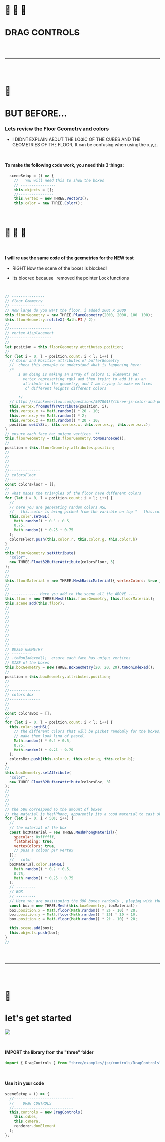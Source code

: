 # 🌈 🌈 🌈

# DRAG CONTROLS

<br>
<br>
<hr>
<br>
<br>

# 🍨

# BUT BEFORE...

### Lets review the Floor Geometry and colors

- I DIDNT EXPLAIN ABOUT THE LOGIC OF THE CUBES AND THE GEOMETRIES OF THE FLOOR, It can be confusing when using the x,y,z.

<br>

#### To make the following code work, you need this 3 things:

```javascript
  sceneSetup = () => {
    //   You will need this to show the boxes
    // ----------------
    this.objects = [];
    //----------------
    this.vertex = new THREE.Vector3();
    this.color = new THREE.Color();
```

<br>

# 🍦 🐻 🍦

<br>

#### I will re use the same code of the geometries for the NEW test

- RIGHT Now the scene of the boxes is blocked!

- Its blocked because I removed the pointer Lock functions

<br>

```javascript
// ---------------
// floor Geometry
// ---------------
// How large do you want the floor, i added 2000 x 2000
this.floorGeometry = new THREE.PlaneGeometry(2000, 2000, 100, 100);
this.floorGeometry.rotateX(-Math.PI / 2);
//
//-------------------
// vertex displacement
//-------------------
//
let position = this.floorGeometry.attributes.position;
//
for (let i = 0, l = position.count; i < l; i++) {
  // Color and Position attributes of bufferGeometry
  //  check this exmaple to understand what is happening here:
  /*
      I am doing is making an array of colors (3 elements per 
        vertex representing rgb) and then trying to add it as an 
        attribute to the geometry, and I am trying to make vertices
         of different heights different colors
      
      */
  // https://stackoverflow.com/questions/50780187/three-js-color-and-position-attributes-of-buffergeometry-use-different-vertices
  this.vertex.fromBufferAttribute(position, i);
  this.vertex.x += Math.random() * 20 - 10;
  this.vertex.y += Math.random() * 2;
  this.vertex.z += Math.random() * 20 - 10;
  position.setXYZ(i, this.vertex.x, this.vertex.y, this.vertex.z);
}
// ensure each face has unique vertices  **
this.floorGeometry = this.floorGeometry.toNonIndexed();
//
position = this.floorGeometry.attributes.position;
//
//
//
//
//--------------
// colorsFloor
//--------------
const colorsFloor = [];
//
// what makes the triangles of the floor have different colors
for (let i = 0, l = position.count; i < l; i++) {
  //
  // here you are generating random colors HSL
  //   this.color is being picked from the variable on top "   this.color = new THREE.Color();"  linked to the Three modules
  this.color.setHSL(
    Math.random() * 0.3 + 0.5,
    0.75,
    Math.random() * 0.25 + 0.75
  );
  colorsFloor.push(this.color.r, this.color.g, this.color.b);
}
//
this.floorGeometry.setAttribute(
  "color",
  new THREE.Float32BufferAttribute(colorsFloor, 3)
);
//
//
this.floorMaterial = new THREE.MeshBasicMaterial({ vertexColors: true });
//
//
// ------------ Here you add to the scene all the ABOVE -----
this.floor = new THREE.Mesh(this.floorGeometry, this.floorMaterial);
this.scene.add(this.floor);
//
//
//
//
//
//
//
//
// ---------
// BOXES GEOMETRY
// ---------
// .toNonIndexed();  ensure each face has unique vertices
// SIZE of the boxes
this.boxGeometry = new THREE.BoxGeometry(20, 20, 20).toNonIndexed();
//
position = this.boxGeometry.attributes.position;
//
//
//--------------
// colors Box
//--------------
//
//
const colorsBox = [];
//
for (let i = 0, l = position.count; i < l; i++) {
  this.color.setHSL(
    // the different colors that will be picket randomly for the boxes, this "0.75" is the intensity of it ..will
    // make them look kind of pastel.
    Math.random() * 0.3 + 0.5,
    0.75,
    Math.random() * 0.25 + 0.75
  );
  colorsBox.push(this.color.r, this.color.g, this.color.b);
}
//
this.boxGeometry.setAttribute(
  "color",
  new THREE.Float32BufferAttribute(colorsBox, 3)
);
//
//
//
//
// the 500 correspond to the amount of boxes
// the material is MeshPhong, apparently its a good material to cast shadows
for (let i = 0; i < 500; i++) {
  //
  // the material of the box
  const boxMaterial = new THREE.MeshPhongMaterial({
    specular: 0xffffff,
    flatShading: true,
    vertexColors: true,
    // push a colour per vertex
  });
  //   color
  boxMaterial.color.setHSL(
    Math.random() * 0.2 + 0.5,
    0.75,
    Math.random() * 0.25 + 0.75
  );
  // ---------
  // BOX
  // ---------
  // Here you are positioning the 500 boxes randomly , playing with the x, y ,z
  const box = new THREE.Mesh(this.boxGeometry, boxMaterial);
  box.position.x = Math.floor(Math.random() * 20 - 10) * 20;
  box.position.y = Math.floor(Math.random() * 20) * 20 + 10;
  box.position.z = Math.floor(Math.random() * 20 - 10) * 20;

  this.scene.add(box);
  this.objects.push(box);
}
//
```

<br>
<br>
<hr>
<br>
<br>

# 🍦

# let's get started

[<img src="./src/images/roller-skater.gif"/>](https://www.youtube.com/watch?v=IKqV7DB8Iwg)

<br>

#### IMPORT the library from the "three" folder

```javascript
import { DragControls } from "three/examples/jsm/controls/DragControls";
```

<br>

#### Use it in your code

```javascript
sceneSetup = () => {
  //---------------------------
  //    DRAG CONTROLS
  //---------------------------
  this.controls = new DragControls(
    this.cubes,
    this.camera,
    renderer.domElement
  );
};
```
